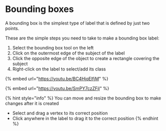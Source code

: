 # Bounding boxes

A bounding box is the simplest type of label that is defined by just two points.

These are the simple steps you need to take to make a bounding box label:

1. Select the bounding box tool on the left
2. Click on the outermost edge of the subject of the label
3. Click the opposite edge of the object to create a rectangle covering the subject
4. Right-click on the label to select/add its class

{% embed url="https://youtu.be/BC4HjqElfjM" %}

{% embed url="https://youtu.be/SmPY7czZFjI" %}

{% hint style="info" %}
You can move and resize the bounding box to make changes after it is created

* Select and drag a vertex to its correct position
* Click anywhere in the label to drag it to the correct position
{% endhint %}

